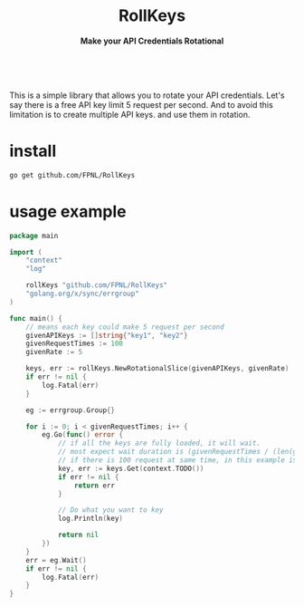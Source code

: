 <div align="center">
	<h1>RollKeys</h1>
	<p>
		<b>Make your API Credentials Rotational</b>
	</p>
	<br>
	<br>
	<br>
</div>

This is a simple library that allows you to rotate your API credentials. 
Let's say there is a free API key limit 5 request per second. And to avoid this limitation is to create multiple API keys.
and use them in rotation.

# install
```bash
go get github.com/FPNL/RollKeys
```

# usage example
```go
package main

import (
	"context"
	"log"

	rollKeys "github.com/FPNL/RollKeys"
	"golang.org/x/sync/errgroup"
)

func main() {
	// means each key could make 5 request per second
	givenAPIKeys := []string{"key1", "key2"}
	givenRequestTimes := 100
	givenRate := 5

	keys, err := rollKeys.NewRotationalSlice(givenAPIKeys, givenRate)
	if err != nil {
		log.Fatal(err)
	}

	eg := errgroup.Group{}

	for i := 0; i < givenRequestTimes; i++ {
		eg.Go(func() error {
			// if all the keys are fully loaded, it will wait.
			// most expect wait duration is (givenRequestTimes / (len(givenAPIKeys) * givenRate)) - 1
			// if there is 100 request at same time, in this example is 100 / (2 * 5) - 1 = 9 seconds
			key, err := keys.Get(context.TODO())
			if err != nil {
				return err
			}

			// Do what you want to key
			log.Println(key)

			return nil
		})
	}
	err = eg.Wait()
	if err != nil {
		log.Fatal(err)
	}
}
```
